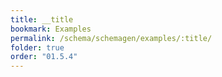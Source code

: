 ```yaml
---
title: __title
bookmark: Examples
permalink: /schema/schemagen/examples/:title/
folder: true
order: "01.5.4"
---
```


